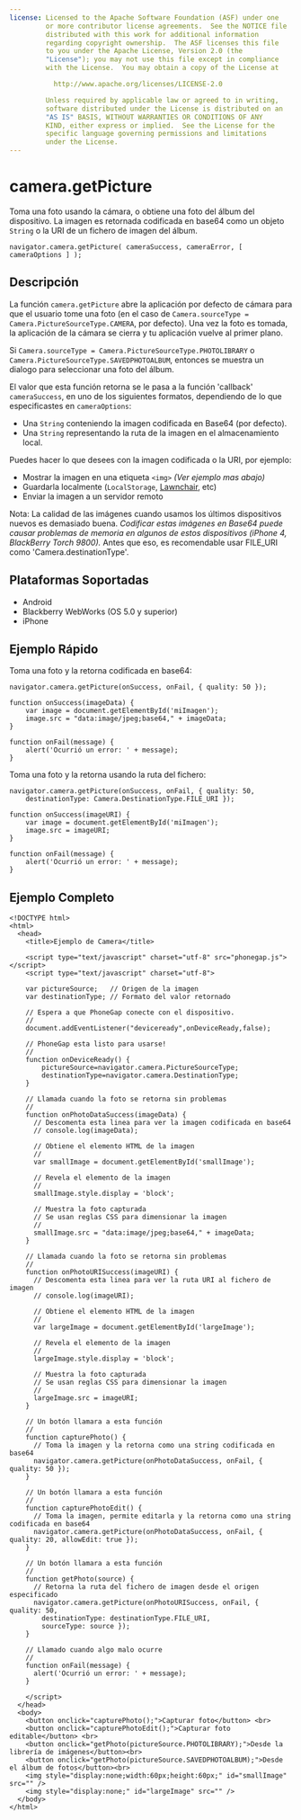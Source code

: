 ```yaml
---
license: Licensed to the Apache Software Foundation (ASF) under one
         or more contributor license agreements.  See the NOTICE file
         distributed with this work for additional information
         regarding copyright ownership.  The ASF licenses this file
         to you under the Apache License, Version 2.0 (the
         "License"); you may not use this file except in compliance
         with the License.  You may obtain a copy of the License at

           http://www.apache.org/licenses/LICENSE-2.0

         Unless required by applicable law or agreed to in writing,
         software distributed under the License is distributed on an
         "AS IS" BASIS, WITHOUT WARRANTIES OR CONDITIONS OF ANY
         KIND, either express or implied.  See the License for the
         specific language governing permissions and limitations
         under the License.
---
```


camera.getPicture
=================

Toma una foto usando la cámara, o obtiene una foto del álbum del dispositivo. La imagen es retornada codificada en base64 como un objeto `String` o la URI de un fichero de imagen del álbum.

    navigator.camera.getPicture( cameraSuccess, cameraError, [ cameraOptions ] );

Descripción
-----------

La función `camera.getPicture` abre la aplicación por defecto de cámara para que el usuario tome una foto (en el caso de `Camera.sourceType = Camera.PictureSourceType.CAMERA`, por defecto). Una vez la foto es tomada, la aplicación de la cámara se cierra y tu aplicación vuelve al primer plano.

Si `Camera.sourceType = Camera.PictureSourceType.PHOTOLIBRARY` o `Camera.PictureSourceType.SAVEDPHOTOALBUM`, entonces se muestra un dialogo para seleccionar una foto del álbum.

El valor que esta función retorna se le pasa a la función 'callback' `cameraSuccess`, en uno de los siguientes formatos, dependiendo de lo que especificastes en `cameraOptions`:

- Una `String` conteniendo la imagen codificada en Base64 (por defecto). 
- Una `String` representando la ruta de la imagen en el almacenamiento local.  

Puedes hacer lo que desees con la imagen codificada o la URI, por ejemplo:

- Mostrar la imagen en una etiqueta `<img>` _(Ver ejemplo mas abajo)_
- Guardarla localmente (`LocalStorage`, [Lawnchair](http://brianleroux.github.com/lawnchair/), etc)
- Enviar la imagen a un servidor remoto

Nota: La calidad de las imágenes cuando usamos los últimos dispositivos nuevos es demasiado buena. _Codificar estas imágenes en Base64 puede causar problemas de memoria en algunos de estos dispositivos (iPhone 4, BlackBerry Torch 9800)._ Antes que eso, es recomendable usar FILE_URI como 'Camera.destinationType'.

Plataformas Soportadas
----------------------

- Android
- Blackberry WebWorks (OS 5.0 y superior)
- iPhone

Ejemplo Rápido
--------------

Toma una foto y la retorna codificada en base64:

    navigator.camera.getPicture(onSuccess, onFail, { quality: 50 }); 

    function onSuccess(imageData) {
        var image = document.getElementById('miImagen');
        image.src = "data:image/jpeg;base64," + imageData;
    }

    function onFail(message) {
        alert('Ocurrió un error: ' + message);
    }

Toma una foto y la retorna usando la ruta del fichero: 

    navigator.camera.getPicture(onSuccess, onFail, { quality: 50, 
        destinationType: Camera.DestinationType.FILE_URI }); 

    function onSuccess(imageURI) {
        var image = document.getElementById('miImagen');
        image.src = imageURI;
    }

    function onFail(message) {
        alert('Ocurrió un error: ' + message);
    }


Ejemplo Completo
----------------

    <!DOCTYPE html>
    <html>
      <head>
        <title>Ejemplo de Camera</title>

        <script type="text/javascript" charset="utf-8" src="phonegap.js"></script>
        <script type="text/javascript" charset="utf-8">

        var pictureSource;   // Origen de la imagen
        var destinationType; // Formato del valor retornado
        
        // Espera a que PhoneGap conecte con el dispositivo.
        //
        document.addEventListener("deviceready",onDeviceReady,false);
    
        // PhoneGap esta listo para usarse!
        //
        function onDeviceReady() {
            pictureSource=navigator.camera.PictureSourceType;
            destinationType=navigator.camera.DestinationType;
        }

        // Llamada cuando la foto se retorna sin problemas
        //
        function onPhotoDataSuccess(imageData) {
          // Descomenta esta linea para ver la imagen codificada en base64
          // console.log(imageData);
      
          // Obtiene el elemento HTML de la imagen
          //
          var smallImage = document.getElementById('smallImage');
      
          // Revela el elemento de la imagen
          //
          smallImage.style.display = 'block';
      
          // Muestra la foto capturada
          // Se usan reglas CSS para dimensionar la imagen
          //
          smallImage.src = "data:image/jpeg;base64," + imageData;
        }

        // Llamada cuando la foto se retorna sin problemas
        //
        function onPhotoURISuccess(imageURI) {
          // Descomenta esta linea para ver la ruta URI al fichero de imagen 
          // console.log(imageURI);
      
          // Obtiene el elemento HTML de la imagen
          //
          var largeImage = document.getElementById('largeImage');
      
          // Revela el elemento de la imagen
          //
          largeImage.style.display = 'block';
      
          // Muestra la foto capturada
          // Se usan reglas CSS para dimensionar la imagen
          //
          largeImage.src = imageURI;
        }

        // Un botón llamara a esta función
        //
        function capturePhoto() {
          // Toma la imagen y la retorna como una string codificada en base64
          navigator.camera.getPicture(onPhotoDataSuccess, onFail, { quality: 50 });
        }

        // Un botón llamara a esta función
        //
        function capturePhotoEdit() {
          // Toma la imagen, permite editarla y la retorna como una string codificada en base64
          navigator.camera.getPicture(onPhotoDataSuccess, onFail, { quality: 20, allowEdit: true }); 
        }
    
        // Un botón llamara a esta función
        //
        function getPhoto(source) {
          // Retorna la ruta del fichero de imagen desde el origen especificado
          navigator.camera.getPicture(onPhotoURISuccess, onFail, { quality: 50, 
            destinationType: destinationType.FILE_URI,
            sourceType: source });
        }

        // Llamado cuando algo malo ocurre
        // 
        function onFail(message) {
          alert('Ocurrió un error: ' + message);
        }

        </script>
      </head>
      <body>
        <button onclick="capturePhoto();">Capturar foto</button> <br>
        <button onclick="capturePhotoEdit();">Capturar foto editable</button> <br>
        <button onclick="getPhoto(pictureSource.PHOTOLIBRARY);">Desde la librería de imágenes</button><br>
        <button onclick="getPhoto(pictureSource.SAVEDPHOTOALBUM);">Desde el álbum de fotos</button><br>
        <img style="display:none;width:60px;height:60px;" id="smallImage" src="" />
        <img style="display:none;" id="largeImage" src="" />
      </body>
    </html>

